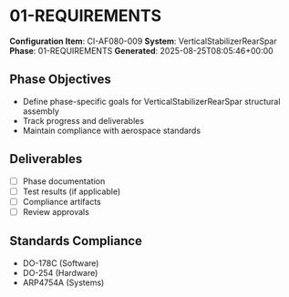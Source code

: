 # 01-REQUIREMENTS

**Configuration Item**: CI-AF080-009
**System**: VerticalStabilizerRearSpar
**Phase**: 01-REQUIREMENTS
**Generated**: 2025-08-25T08:05:46+00:00

## Phase Objectives
- Define phase-specific goals for VerticalStabilizerRearSpar structural assembly
- Track progress and deliverables
- Maintain compliance with aerospace standards

## Deliverables
- [ ] Phase documentation
- [ ] Test results (if applicable)
- [ ] Compliance artifacts
- [ ] Review approvals

## Standards Compliance
- DO-178C (Software)
- DO-254 (Hardware)
- ARP4754A (Systems)

